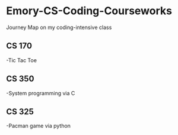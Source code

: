 # Emory-CS-Coding-Courseworks
Journey Map on my coding-intensive class 

## CS 170
-Tic Tac Toe

## CS 350
-System programming via C

## CS 325
-Pacman game via python 
